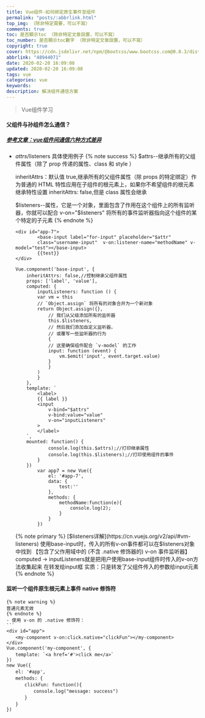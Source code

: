 ```yaml
---
title: Vue组件-如何绑定原生事件至组件
permalink: "posts/:abbrlink.html"
top_img: （除非特定需要，可以不寫）
comments: true
toc: 是否顯示toc （除非特定文章設置，可以不寫）
toc_number: 是否顯示toc數字 （除非特定文章設置，可以不寫）
copyright: true
cover: https://cdn.jsdelivr.net/npm/@bootcss/www.bootcss.com@0.0.3/dist/img/vuejs.png
abbrlink: "48944071"
date: 2020-02-20 16:09:08
updated: 2020-02-20 16:09:08
tags: vue
categories: vue
keywords:
description: 解决组件通信方案
---
```


<meta name="referrer" content="never">
<blockquote class="blockquote-center">Vue组件学习</blockquote>

#### 父组件与孙组件怎么通信？

##### [参考文章：vue组件间通信六种方式差异](https://www.jianshu.com/p/c015141441f4)

- $attrs/$listeners 具体使用例子
  {% note success %}
  \$attrs--继承所有的父组件属性（除了 prop 传递的属性、class 和 style ）

  inheritAttrs：默认值 true,继承所有的父组件属性（除 props 的特定绑定）作为普通的 HTML 特性应用在子组件的根元素上，如果你不希望组件的根元素继承特性设置 inheritAttrs: false,但是 class 属性会继承

  $listeners--属性，它是一个对象，里面包含了作用在这个组件上的所有监听器，你就可以配合 v-on="$listeners" 将所有的事件监听器指向这个组件的某个特定的子元素
  {% endnote %}

    ```
    <div id="app-7">
            <base-input label="for-input" placeholder="$attr" 
            class="username-input"  v-on:listener-name="methodName" v-model="test"></base-input>
            {{test}}
    </div>
    
    Vue.component('base-input', {
        inheritAttrs: false,//控制继承父组件属性
        props: ['label', 'value'],
        computed: {
            inputListeners: function () {
            var vm = this
            // `Object.assign` 将所有的对象合并为一个新对象
            return Object.assign({},
                // 我们从父级添加所有的监听器
                this.$listeners,
                // 然后我们添加自定义监听器，
                // 或覆写一些监听器的行为
                {
                // 这里确保组件配合 `v-model` 的工作
                input: function (event) {
                    vm.$emit('input', event.target.value)
                }
                }
            )
            }
        },
        template: `
            <label>
            {{ label }}
            <input
                v-bind="$attrs"
                v-bind:value="value"
                v-on="inputListeners"
            >
            </label>
        `,
        mounted: function() {
                console.log(this.$attrs);//打印继承属性
                console.log(this.$listeners);//打印使用组件的事件
            }
        })
            var app7 = new Vue({
                el: '#app-7',
                data: {
                    test:''
                },
                methods: {
                    methodName:function(e){
                        console.log(2);
                    }
                }
            })
    ```
    {% note primary %}
    [$listeners详解](https://cn.vuejs.org/v2/api/#vm-listeners)
    使用base-input时，传入的所有v-on事件都可以在$listeners对象中找到
    【包含了父作用域中的 (不含 .native 修饰器的) v-on 事件监听器】
    computed -> inputListeners就是把用户使用base-input组件时传入的v-on方法收集起来 在转发给input框
    实质：只是转发了父组件传入的参数给input元素
    {% endnote %}
#### 监听一个组件原生根元素上事件 native 修饰符
    {% note warning %}
    普通元素无效
    {% endnote %}
    - 使用 v-on 的 .native 修饰符：
    ```
    <div id="app">
    　　<my-component v-on:click.native="clickFun"></my-component>
    </div>
    Vue.component('my-component', {
    　　template: `<a href='#'>click me</a>`
    })
    new Vue({
    　　el: '#app',
    　　methods: {
    　　　　clickFun: function(){
    　　　　　　console.log("message: success")
    　　　　}
    　　}
    })
```